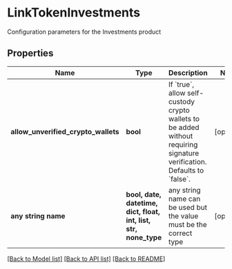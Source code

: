 # LinkTokenInvestments

Configuration parameters for the Investments product

## Properties
Name | Type | Description | Notes
------------ | ------------- | ------------- | -------------
**allow_unverified_crypto_wallets** | **bool** | If &#x60;true&#x60;, allow self-custody crypto wallets to be added without requiring signature verification. Defaults to &#x60;false&#x60;. | [optional] 
**any string name** | **bool, date, datetime, dict, float, int, list, str, none_type** | any string name can be used but the value must be the correct type | [optional]

[[Back to Model list]](../README.md#documentation-for-models) [[Back to API list]](../README.md#documentation-for-api-endpoints) [[Back to README]](../README.md)


